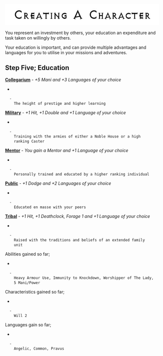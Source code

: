 

<div class="center" style="width: auto; margin-left: auto; margin-right: auto;">

![<File:CharGen.jpg>](CharGen.jpg "File:CharGen.jpg")

</div>

You represent an investment by others, your education an expenditure and
task taken on willingly by others.

Your education is important, and can provide multiple advantages and
languages for you to utilise in your missions and adventures.

## **Step Five; Education**

**[Collegarium](GoldAngelEarthDITLC "wikilink")** - *+5 Mani and +3
Languages of your choice*

  -

      -
        The height of prestige and higher learning

**[Military](GoldAngelEarthDITLM "wikilink")** - *+1 Hit, +1 Double and
+1 Language of your choice*

  -

      -
        Training with the armies of either a Noble House or a high
        ranking Caster

**[Mentor](GoldAngelEarthDITLMe "wikilink")** - *You gain a Mentor and
+1 Language of your choice*

  -

      -
        Personally trained and educated by a higher ranking individual

**[Public](GoldAngelEarthDITLP "wikilink")** - *+1 Dodge and +2
Languages of your choice*

  -

      -
        Educated en masse with your peers

**[Tribal](GoldAngelEarthDITLT "wikilink")** - *+1 Hit, +1 Deathclock,
Forage 1 and +1 Language of your choice*

  -

      -
        Raised with the traditions and beliefs of an extended family
        unit

Abilities gained so far;

  -

      -
        Heavy Armour Use, Immunity to Knockdown, Worshipper of The Lady,
        5 Mani/Power

Characteristics gained so far;

  -

      -
        Will 2

Languages gain so far;

  -

      -
        Angelic, Common, Pravus